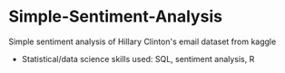 # Simple-Sentiment-Analysis

Simple sentiment analysis of Hillary Clinton's email dataset from kaggle

* Statistical/data science skills used: SQL, sentiment analysis, R
